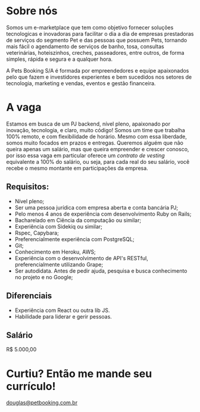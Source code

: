 # Sobre nós
Somos um e-marketplace que tem como objetivo fornecer soluções tecnologicas e inovadoras para facilitar o dia a dia de empresas prestadoras de serviços do segmento Pet e das pessoas que possuem Pets, tornando mais fácil o agendamento de serviços de banho, tosa, consultas veterinárias, hoteiszinhos, creches, passeadores, entre outros, de forma simples, rápida e segura e a qualquer hora. 

A Pets Booking S/A é formada por empreendedores e equipe apaixonados pelo que fazem e investidores experientes e bem sucedidos nos setores de tecnologia, marketing e vendas, eventos e gestão financeira.


# A vaga
Estamos em busca de um PJ backend, nível pleno, apaixonado por inovação, tecnologia, e claro, muito código!
Somos um time que trabalha 100% remoto, e com flexibilidade de horário. Mesmo com essa liberdade, somos muito focados em prazos e entregas. Queremos alguém que não queira apenas um salário, mas que queira empreender e crescer conosco, por isso essa vaga em particular oferece um *contrato de vesting* equivalente a 100% do salário, ou seja, para cada real do seu salário, você recebe o mesmo montante em participações da empresa.

## Requisitos:
* Nível pleno;
* Ser uma pessoa jurídica com empresa aberta e conta bancária PJ;
* Pelo menos 4 anos de experiência com desenvolvimento Ruby on Rails;
* Bacharelado em Ciência da computação ou similar;
* Experiência com Sidekiq ou similar;
* Rspec, Capybara;
* Preferencialmente experiência com PostgreSQL;
* Git;
* Conhecimento em Heroku, AWS;
* Experiência com o desenvolvimento de API's RESTful, preferencialmente utilizando Grape;
* Ser autodidata. Antes de pedir ajuda, pesquisa e busca conhecimento no projeto e no Google;

## Diferenciais
* Experiência com React ou outra lib JS.
* Habilidade para liderar e gerir pessoas.

## Salário
R$ 5.000,00

# Curtiu? Então me mande seu currículo!
douglas@petbooking.com.br
